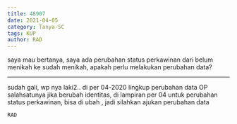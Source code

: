 ```yaml
---
title: 48907
date: 2021-04-05
category: Tanya-SC
tags: KUP
author: RAD
---
```


saya mau bertanya, saya ada perubahan status perkawinan dari belum menikah ke sudah menikah, apakah perlu melakukan perubahan data?

---

sudah gali, wp nya laki2.. di per 04-2020 lingkup perubahan data OP salahsatunya jika berubah identitas, di lampiran per 04 untuk perubahan status perkawinan, bisa di ubah , jadi silahkan ajukan perubahan data

`RAD`
